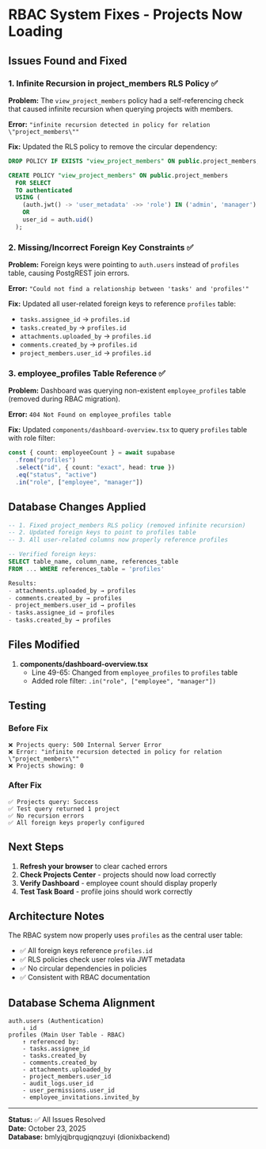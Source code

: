 # RBAC System Fixes - Projects Now Loading

## Issues Found and Fixed

### 1. **Infinite Recursion in project_members RLS Policy** ✅
**Problem:** The `view_project_members` policy had a self-referencing check that caused infinite recursion when querying projects with members.

**Error:** `"infinite recursion detected in policy for relation \"project_members\""`

**Fix:** Updated the RLS policy to remove the circular dependency:
```sql
DROP POLICY IF EXISTS "view_project_members" ON public.project_members;

CREATE POLICY "view_project_members" ON public.project_members
  FOR SELECT
  TO authenticated
  USING (
    (auth.jwt() -> 'user_metadata' ->> 'role') IN ('admin', 'manager')
    OR
    user_id = auth.uid()
  );
```

### 2. **Missing/Incorrect Foreign Key Constraints** ✅
**Problem:** Foreign keys were pointing to `auth.users` instead of `profiles` table, causing PostgREST join errors.

**Error:** `"Could not find a relationship between 'tasks' and 'profiles'"`

**Fix:** Updated all user-related foreign keys to reference `profiles` table:
- `tasks.assignee_id` → `profiles.id`
- `tasks.created_by` → `profiles.id`
- `attachments.uploaded_by` → `profiles.id`
- `comments.created_by` → `profiles.id`
- `project_members.user_id` → `profiles.id`

### 3. **employee_profiles Table Reference** ✅
**Problem:** Dashboard was querying non-existent `employee_profiles` table (removed during RBAC migration).

**Error:** `404 Not Found on employee_profiles table`

**Fix:** Updated `components/dashboard-overview.tsx` to query `profiles` table with role filter:
```typescript
const { count: employeeCount } = await supabase
  .from("profiles")
  .select("id", { count: "exact", head: true })
  .eq("status", "active")
  .in("role", ["employee", "manager"])
```

## Database Changes Applied

```sql
-- 1. Fixed project_members RLS policy (removed infinite recursion)
-- 2. Updated foreign keys to point to profiles table
-- 3. All user-related columns now properly reference profiles

-- Verified foreign keys:
SELECT table_name, column_name, references_table
FROM ... WHERE references_table = 'profiles'

Results:
- attachments.uploaded_by → profiles
- comments.created_by → profiles
- project_members.user_id → profiles
- tasks.assignee_id → profiles
- tasks.created_by → profiles
```

## Files Modified

1. **components/dashboard-overview.tsx**
   - Line 49-65: Changed from `employee_profiles` to `profiles` table
   - Added role filter: `.in("role", ["employee", "manager"])`

## Testing

### Before Fix
```
❌ Projects query: 500 Internal Server Error
❌ Error: "infinite recursion detected in policy for relation \"project_members\""
❌ Projects showing: 0
```

### After Fix
```
✅ Projects query: Success
✅ Test query returned 1 project
✅ No recursion errors
✅ All foreign keys properly configured
```

## Next Steps

1. **Refresh your browser** to clear cached errors
2. **Check Projects Center** - projects should now load correctly
3. **Verify Dashboard** - employee count should display properly
4. **Test Task Board** - profile joins should work correctly

## Architecture Notes

The RBAC system now properly uses `profiles` as the central user table:
- ✅ All foreign keys reference `profiles.id`
- ✅ RLS policies check user roles via JWT metadata
- ✅ No circular dependencies in policies
- ✅ Consistent with RBAC documentation

## Database Schema Alignment

```
auth.users (Authentication)
    ↓ id
profiles (Main User Table - RBAC)
    ↑ referenced by:
    - tasks.assignee_id
    - tasks.created_by
    - comments.created_by
    - attachments.uploaded_by
    - project_members.user_id
    - audit_logs.user_id
    - user_permissions.user_id
    - employee_invitations.invited_by
```

---

**Status:** ✅ All Issues Resolved  
**Date:** October 23, 2025  
**Database:** bmlyjqjbrqugjqnqzuyi (dionixbackend)

